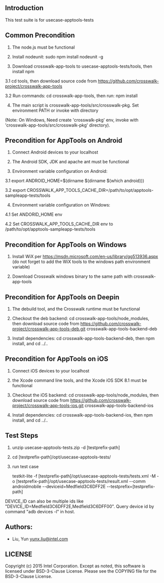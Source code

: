 ## Introduction

This test suite is for usecase-apptools-tests

## Common Precondition

1. The node.js must be functional

2. Install nodeunit: sudo npm install nodeunit -g

3. Download crosswalk-app-tools to usecase-apptools-tests/tools, then install npm

  3.1 cd tools, then download source code from https://github.com/crosswalk-project/crosswalk-app-tools

  3.2 Run commands: cd crosswalk-app-tools, then run: npm install

4. The main script is crosswalk-app-tools/src/crosswalk-pkg. Set environment PATH or invoke with directory

  (Note: On Windows, Need create 'crosswalk-pkg' env, invoke with 'crosswalk-app-tools/src/crosswalk-pkg' directory).


## Precondition for AppTools on Android

1. Connect Android devices to your localhost

2. The Android SDK, JDK and apache ant must be functional

3. Environment variable configuration on Android:

  3.1 export ANDROID_HOME=$(dirname $(dirname $(which android)))

  3.2 export CROSSWALK_APP_TOOLS_CACHE_DIR=/path/to/opt/apptools-sampleapp-tests/tools

4. Environment variable configuration on Windows:

  4.1 Set ANDORID_HOME env

  4.2 Set CROSSWALK_APP_TOOLS_CACHE_DIR env to /path/to/opt/apptools-sampleapp-tests/tools


## Precondition for AppTools on Windows

1. Install WiX per https://msdn.microsoft.com/en-us/library/gg513936.aspx (do not forget to add the WiX tools to the windows path environment variable)

2. Download Crosswalk windows binary to the same path with crosswalk-app-tools


## Precondition for AppTools on Deepin

1. The debuild tool, and the Crosswalk runtime must be functional

2. Checkout the deb backend: cd crosswalk-app-tools/node_modules, then download source code from https://github.com/crosswalk-project/crosswalk-app-tools-deb.git crosswalk-app-tools-backend-deb

3. Install dependencies: cd crosswalk-app-tools-backend-deb, then npm install, and cd ../..


## Precondition for AppTools on iOS

1. Connect iOS devices to your localhost

2. the Xcode command line tools, and the Xcode iOS SDK 8.1 must be functional

3. Checkout the iOS backend: cd crosswalk-app-tools/node_modules, then download source code from https://github.com/crosswalk-project/crosswalk-app-tools-ios.git crosswalk-app-tools-backend-ios

4. Install dependencies: cd crosswalk-app-tools-backend-ios, then npm install, and cd ../..

## Test Steps

1. unzip usecase-apptools-tests<version>.zip -d [testprefix-path]

2. cd [testprefix-path]/opt/usecase-apptools-tests/

3. run test case

   testkit-lite -f [testprefix-path]/opt/usecase-apptools-tests/tests.xml -M
   -o [testprefix-path]/opt/usecase-apptools-tests/result.xml --comm androidmobile
   --deviceid=Medfield3C6DFF2E --testprefix=[testprefix-path]

  DEVICE_ID can also be multiple ids like "DEVICE_ID=Medfield3C6DFF2E,Medfield3C6DFF00".
  Query device id by command "adb devices -l" in host.

## Authors:

* Liu, Yun <yunx.liu@intel.com>

## LICENSE

Copyright (c) 2015 Intel Corporation.
Except as noted, this software is licensed under BSD-3-Clause License.
Please see the COPYING file for the BSD-3-Clause License.
